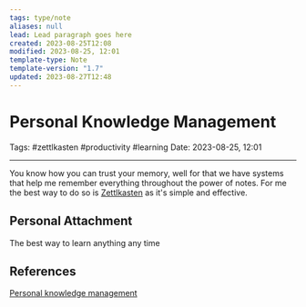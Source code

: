 ```yaml
---
tags: type/note
aliases: null
lead: Lead paragraph goes here
created: 2023-08-25T12:08
modified: 2023-08-25, 12:01
template-type: Note
template-version: "1.7"
updated: 2023-08-27T12:48
---
```


# Personal Knowledge Management

Tags: #zettlkasten #productivity #learning 
Date: 2023-08-25, 12:01

---

You know how you can trust your memory, well for that we have systems that help me remember everything throughout the power of notes. For me the best way to do so is [Zettlkasten](Zettlkasten.md) as it's simple and effective.

## Personal Attachment

The best way to learn anything any time

## References

[Personal knowledge management](.md)
